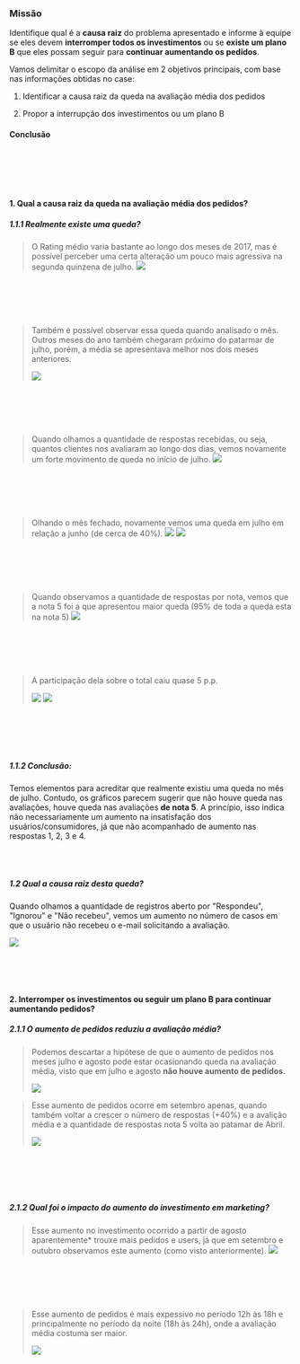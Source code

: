 ### Missão

Identifique qual é a **causa raiz** do problema apresentado e informe à equipe se eles devem **interromper todos os investimentos** ou se **existe um plano B** que eles possam seguir para **continuar aumentando os pedidos**.

Vamos delimitar o escopo da análise em 2 objetivos principais, com base nas informações obtidas no case: 
 
1. Identificar a causa raiz da queda na avaliação média dos pedidos <p></p>
  
    
2. Propor a interrupção dos investimentos ou um plano B
    
    
#### Conclusão


<br>
<br>
<br>
<br>

####  1. Qual a causa raiz da queda na avaliação média dos pedidos?

##### 1.1.1 Realmente existe uma queda?

> O Rating médio varia bastante ao longo dos meses de 2017, mas é possível perceber uma certa alteração um pouco mais agressiva na segunda quinzena de julho.
![](images/av_dia.png) 
<br>
<br>
<br>
<br>

>Também é possível observar essa queda quando analisado o mês.
>Outros meses do ano também chegaram próximo do patarmar de julho, porém, a média se apresentava melhor nos dois meses anteriores. <p></p>
![](images/av_mes.png)
<br>
<br>
<br>
<br>

>Quando olhamos a quantidade de respostas recebidas, ou seja, quantos clientes nos avaliaram ao longo dos dias, vemos novamente um forte movimento de queda no início de julho.
![](images/qtde_res_dia.png)
<br>
<br>
<br>
<br>
 
>Olhando o mês fechado, novamente vemos uma queda em julho em relação a junho (de cerca de 40%).
![](images/qtde_res_mes.png)
![](images/var_qtde_res_mes.png) 
<br>
<br>
<br>
<br>

>Quando observamos a quantidade de respostas por nota, vemos que a nota 5 foi a que apresentou maior queda (95% de toda a queda esta na nota 5)
![](images/av_por_nota.png) 
<br> 
<br> 
<br>  
<br>

>A participação dela sobre o total caiu quase 5 p.p. <p></p>
![](images/res_por_nota.png) ![](images/par_por_nota.png) 
<br>
<br>
<br>
<br>
       
##### 1.1.2 Conclusão:
Temos elementos para acreditar que realmente existiu uma queda no mês de julho. Contudo, os gráficos parecem sugerir que não houve queda nas avaliações, houve queda nas avaliações **de nota 5**. A princípio, isso indica não necessariamente  um aumento na insatisfação dos usuários/consumidores, já que não acompanhado de aumento nas respostas 1, 2, 3 e 4.

<br>
<br>


##### 1.2 Qual a causa raiz desta queda? 

Quando olhamos a quantidade de registros aberto por "Respondeu", "Ignorou" e "Não recebeu", vemos um aumento no número de casos em que o usuário não recebeu o e-mail solicitando a avaliação. <p></p>
![](images/reg_por_nota.png)

    
<br>
<br>
<br>


#### 2. Interromper os investimentos ou seguir um plano B para continuar aumentando pedidos?

##### 2.1.1 O aumento de pedidos reduziu a avaliação média?

> Podemos descartar a hipótese de que o aumento de pedidos nos meses julho e agosto pode estar ocasionando queda na avaliação média, visto que em julho e agosto **não houve aumento de pedidos**. <p></p>
![](images/rev_ord_users.png)

>Esse aumento de pedidos ocorre em setembro apenas, quando também voltar a crescer o número de respostas (+40%) e a avalição média e a quantidade de respostas nota 5 volta ao patamar de Abril. <p></p>
![](images/av_por_nota.png)
<br>
<br>
<br>
<br>

##### 2.1.2 Qual foi o impacto do aumento do investimento em marketing?

> Esse aumento no investimento ocorrido a partir de agosto aparentemente* trouxe mais pedidos e users, já que em setembro e outubro observamos este aumento (como visto anteriormente).
![](images/rev_ord_users.png)
<br>
<br>
<br>
<br>


> Esse aumento de pedidos é mais expessivo no período 12h às 18h e principalmente no período da noite (18h às 24h), onde a avaliação média costuma ser maior. <p></p>
![](images/ped_dia_mes.png)